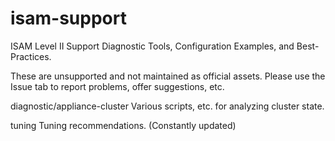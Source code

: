 # isam-support
ISAM Level II Support Diagnostic Tools, Configuration Examples, and Best-Practices.

These are unsupported and not maintained as official assets.
Please use the Issue tab to report problems, offer suggestions, etc.

diagnostic/appliance-cluster
     Various scripts, etc. for analyzing cluster state.
     
tuning
     Tuning recommendations. (Constantly updated)
    


